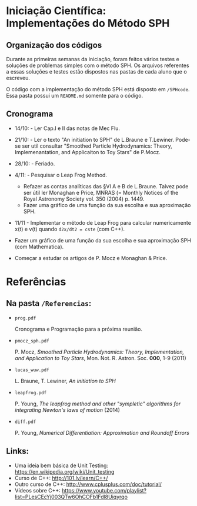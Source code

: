 # Iniciação Científica: Implementações do Método SPH

## Organização dos códigos

Durante as primeiras semanas da iniciação, foram feitos vários testes e soluções de problemas simples com o método SPH. Os arquivos referentes a essas soluções e testes estão dispostos nas pastas de cada aluno que o escreveu.

O código com a implementação do método SPH está disposto em `/SPHcode`. Essa pasta possui um `README.md` somente para o código.



## Cronograma

- 14/10: - Ler Cap.I e II das notas de Mec Flu.

- 21/10: - Ler o texto "An initiation to SPH" de L.Braune e T.Lewiner. Pode-se ser util consultar "Smoothed Particle Hydrodynamics: Theory, Implemenantation, and Applicaiton to Toy Stars" de P.Mocz.

- 28/10: - Feriado.

- 4/11: - Pesquisar o Leap Frog Method.
  - Refazer as contas analíticas das §VI A e B de L.Braune. Talvez pode ser útil ler Monaghan e Price, MNRAS (= Monthly Notices of the Royal Astronomy Society vol. 350 (2004) p. 1449.
  - Fazer uma gráfico de uma função da sua escolha e sua aproximação SPH.


- 11/11 - Implementar o método de Leap Frog para calcular numericamente x(t) e v(t) quando `d2x/dt2 = cste` (com C++).

- Fazer um gráfico de uma função da sua escolha e sua aproximação SPH (com Mathematica).

- Começar a estudar os artigos de P. Mocz e Monaghan & Price.

# Referências

## Na pasta `/Referencias`:

- `prog.pdf`

  Cronograma e Programação para a próxima reunião.


- `pmocz_sph.pdf`

  P. Mocz, _Smoothed Particle Hydrodynamics: Theory, Implementation, and Application to Toy Stars_, Mon. Not. R. Astron. Soc. __000__, 1-9 (2011)

- `lucas_wuw.pdf`

  L. Braune, T. Lewiner, _An initiation to SPH_

- `leapfrog.pdf`

  P. Young, _The leapfrog method and other "sympletic" algorithms for integrating Newton's laws of motion_ (2014)

- `diff.pdf`

  P. Young, _Numerical Differentiation: Approximation and Roundoff Errors_

## Links:

- Uma ideia bem básica de Unit Testing: https://en.wikipedia.org/wiki/Unit_testing
- Curso de C++: http://101.lv/learn/C++/
- Outro curso de C++: http://www.cplusplus.com/doc/tutorial/
- Vídeos sobre C++: https://www.youtube.com/playlist?list=PLesCEcYj003QTw6OhCOFb1Fdl8Uiqyrqo
